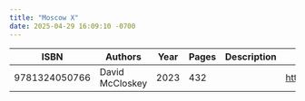 ```yaml
---
title: "Moscow X"
date: 2025-04-29 16:09:10 -0700
---
```


| ISBN        | Authors      | Year    | Pages    | Description    | URL   |
| ----------- | ------------ | ------- | -------- | -------------- | ----- |
| 9781324050766  | David McCloskey| 2023| 432| |https://openlibrary.org/books/OL46829207M/Moscow_X|    
